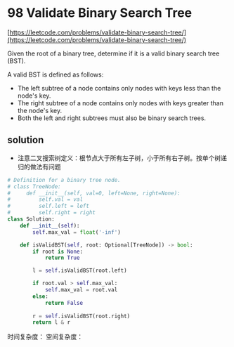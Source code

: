 # 98 Validate Binary Search Tree
[https://leetcode.com/problems/validate-binary-search-tree/](https://leetcode.com/problems/validate-binary-search-tree/)

Given the root of a binary tree, determine if it is a valid binary search tree (BST).

A valid BST is defined as follows:

- The left subtree  of a node contains only nodes with keys less than the node's key.
- The right subtree of a node contains only nodes with keys greater than the node's key.
- Both the left and right subtrees must also be binary search trees.

## solution

- 注意二叉搜索树定义：根节点大于所有左子树，小于所有右子树。按单个树递归的做法有问题

```python
# Definition for a binary tree node.
# class TreeNode:
#     def __init__(self, val=0, left=None, right=None):
#         self.val = val
#         self.left = left
#         self.right = right
class Solution:
    def __init__(self):
        self.max_val = float('-inf')

    def isValidBST(self, root: Optional[TreeNode]) -> bool:
        if root is None:
            return True

        l = self.isValidBST(root.left)

        if root.val > self.max_val:
            self.max_val = root.val
        else:
            return False
        
        r = self.isValidBST(root.right)
        return l & r
```

时间复杂度：
空间复杂度：
